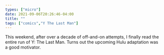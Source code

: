```yaml
---
types: ["micro"]
date: 2021-09-06T20:26:46-04:00
title: ""
tags: ["comics","Y The Last Man"]
---
```

This weekend, after over a decade of off-and-on attempts, I finally read the entire run of Y: The Last Man. Turns out the upcoming Hulu adaptation was a good motivator.
